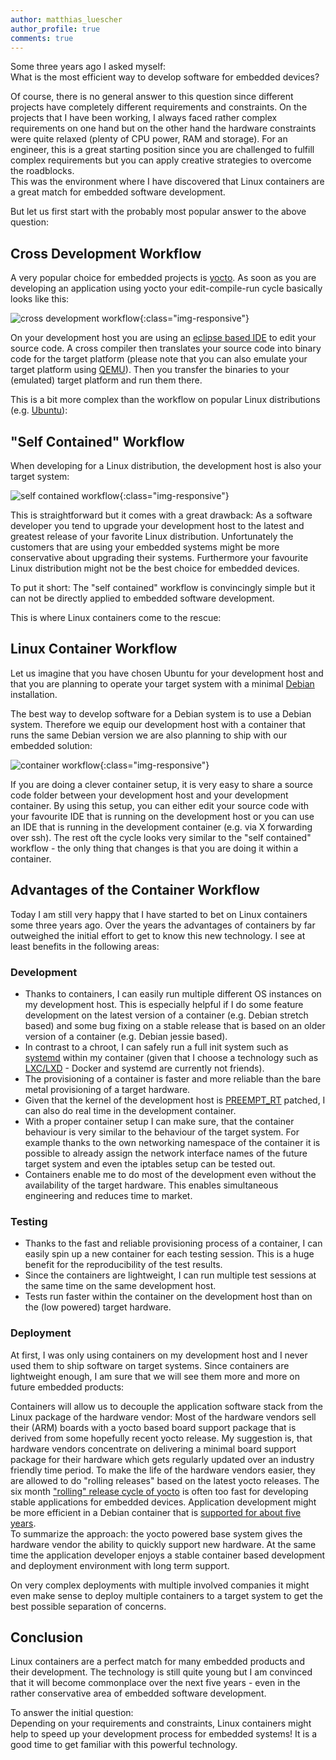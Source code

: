 ```yaml
---
author: matthias_luescher
author_profile: true
comments: true
---
```


Some three years ago I asked myself:  
What is the most efficient way to develop software for embedded devices?

Of course, there is no general answer to this question since different projects have completely
different requirements and constraints. On the projects that I have been working, I always faced
rather complex requirements on one hand but on the other hand the hardware constraints were quite
relaxed (plenty of CPU power, RAM and storage). For an engineer, this is a great starting
position since you are challenged to
fulfill complex requirements but you can apply creative strategies to overcome the roadblocks.  
This was the environment where I have discovered that Linux containers are a great match for embedded
software development.

But let us first start with the probably most popular answer to the above question:

## Cross Development Workflow

A very popular choice for embedded projects is [yocto](https://www.yoctoproject.org/). As soon as you
are developing an application using yocto your edit-compile-run cycle basically looks like this: 

![cross development workflow](/assets/images/blog/cross-compilation-cycle.png){:class="img-responsive"}

On your development host you are using an [eclipse based IDE](http://www.eclipse.org/) to edit your
source code. A cross compiler then translates your source code into binary code for the target platform
(please note that you can also emulate your target platform using [QEMU](http://wiki.qemu.org)). Then
you transfer the binaries to your (emulated) target platform and run them there.

This is a bit more complex than the workflow on popular Linux distributions
(e.g. [Ubuntu](https://www.ubuntu.com/)):

## "Self Contained" Workflow

When developing for a Linux distribution, the development host is also your target system:

![self contained workflow](/assets/images/blog/self-contained-cycle.png){:class="img-responsive"}

This is straightforward but it comes with a great drawback: As a software developer you tend to
upgrade your development host to the latest and greatest release of your favorite Linux
distribution. Unfortunately the customers that are using your embedded systems might be more conservative
about upgrading their systems. Furthermore your favourite Linux distribution might not be the best choice
for embedded devices.

To put it short: The "self contained" workflow is convincingly simple but it can not be directly applied
to embedded software development.

This is where Linux containers come to the rescue:

## Linux Container Workflow

Let us imagine that you have chosen Ubuntu for your development host and that you are planning to operate
your target system with a minimal [Debian](https://www.debian.org/) installation.

The best way to develop software for a Debian system is to use a Debian system. Therefore we equip our
development host with a container that runs the same Debian version we are also planning to ship with
our embedded solution:

![container workflow](/assets/images/blog/container-cycle.png){:class="img-responsive"}

If you are doing a clever container setup, it is very easy to share a source code folder between your
development host and your development container. By using this setup, you can either edit your source code
with your favourite IDE that is running on the development host or you can use an IDE that is running in
the development container (e.g. via X forwarding over ssh). The rest oft the cycle looks very similar to
the "self contained" workflow - the only thing that changes is that you are doing it within a container.

## Advantages of the Container Workflow

Today I am still very happy that I have started to bet on Linux containers some three years ago. Over the years
the advantages of containers by far outweighed the initial effort to get to know this new technology.
I see at least benefits in the following areas:

### Development

- Thanks to containers, I can easily run multiple different OS instances on my development host. This is especially helpful
if I do some feature development on the latest version of a container (e.g. Debian stretch based) and some bug fixing on a 
stable release that is based on an older version of a container (e.g. Debian jessie based).
- In contrast to a chroot, I can safely run a full init system such as [systemd](https://en.wikipedia.org/wiki/Systemd)
within my container (given that I choose a technology such as [LXC/LXD](https://linuxcontainers.org) - Docker and
systemd are currently not friends).
- The provisioning of a container is faster and more reliable than the bare metal provisioning of a target hardware.
- Given that the kernel of the development host is [PREEMPT_RT](https://wiki.linuxfoundation.org/realtime/start)
patched, I can also do real time in the development container.
- With a proper container setup I can make sure, that the container behaviour is very similar to the behaviour 
of the target system. For example thanks to the own networking namespace of the container it is possible to already assign
the network interface names of the future target system and even the iptables setup can be tested out.
- Containers enable me to do most of the development even without the availability of the target hardware. This
enables simultaneous engineering and reduces time to market.

### Testing

- Thanks to the fast and reliable provisioning process of a container, I can easily spin up a new container
for each testing session. This is a huge benefit for the reproducibility of the test results.
- Since the containers are lightweight, I can run multiple test sessions at the same time on the same development
host.
- Tests run faster within the container on the development host than on the (low powered) target hardware.

### Deployment

At first, I was only using containers on my development host and I never used them to ship software on
target systems. Since containers are lightweight enough, I am sure that we will see them more and more on future
embedded products:

Containers will allow us to decouple the application software stack from the Linux package of the hardware vendor:
Most of the hardware vendors sell their (ARM) boards with a yocto based board support package that is derived from
some hopefully recent yocto release. My suggestion is,
that hardware vendors concentrate on delivering a minimal board support package for their hardware which gets
regularly updated over an industry friendly time period. To make the life of the hardware vendors easier, 
they are allowed to do "rolling releases" based on the latest yocto releases. 
The six month ["rolling" release cycle of yocto](https://wiki.yoctoproject.org/wiki/Releases) is often too fast for
developing stable applications for embedded devices.
Application development might be more efficient in a Debian container that is 
[supported for about five years](https://wiki.debian.org/LTS).  
To summarize the approach: the yocto powered base system gives the hardware vendor the ability to quickly support
new hardware. At the same time the application developer enjoys a stable container based development and deployment 
environment with long term support.
 
On very complex deployments with multiple involved companies it might even make sense to deploy multiple
containers to a target system to get the best possible separation of concerns.

## Conclusion

Linux containers are a perfect match for many embedded products and their development. The technology is still quite
young but I am convinced that it will become commonplace over the next five years - even in the rather
conservative area of embedded software development.

To answer the initial question:  
Depending on your requirements and constraints, Linux containers might help to speed up your development process for
embedded systems! It is a good time to get familiar with this powerful technology.
